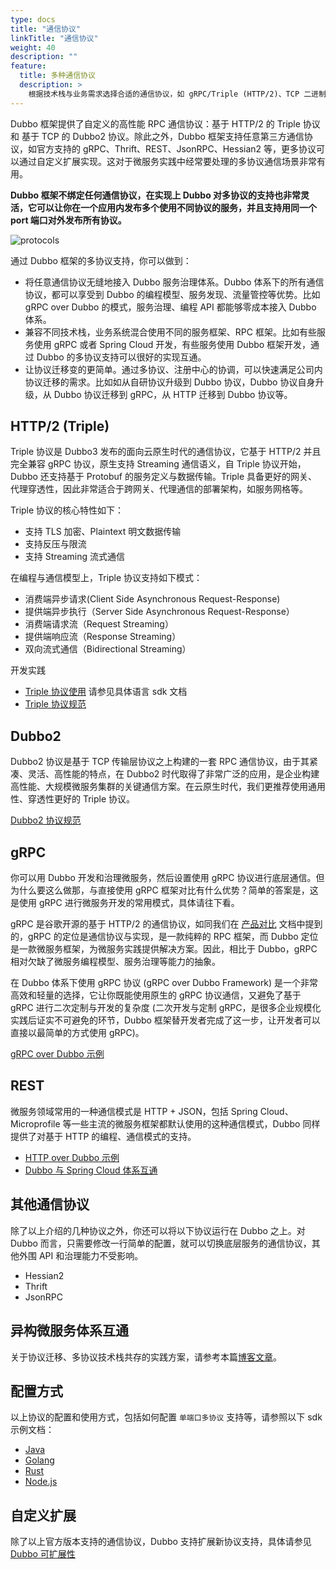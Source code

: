 ```yaml
---
type: docs
title: "通信协议"
linkTitle: "通信协议"
weight: 40
description: ""
feature:
  title: 多种通信协议
  description: >
    根据技术栈与业务需求选择合适的通信协议，如 gRPC/Triple (HTTP/2)、TCP 二进制、HTTP+JSON 等，切换协议只需要修改一行配置，同时支持单个端口上的多协议发布
---
```


Dubbo 框架提供了自定义的高性能 RPC 通信协议：基于 HTTP/2 的 Triple 协议 和 基于 TCP 的 Dubbo2 协议。除此之外，Dubbo 框架支持任意第三方通信协议，如官方支持的 gRPC、Thrift、REST、JsonRPC、Hessian2 等，更多协议可以通过自定义扩展实现。这对于微服务实践中经常要处理的多协议通信场景非常有用。

**Dubbo 框架不绑定任何通信协议，在实现上 Dubbo 对多协议的支持也非常灵活，它可以让你在一个应用内发布多个使用不同协议的服务，并且支持用同一个 port 端口对外发布所有协议。**

![protocols](/imgs/v3/feature/protocols/protocols1.png)

通过 Dubbo 框架的多协议支持，你可以做到：
* 将任意通信协议无缝地接入 Dubbo 服务治理体系。Dubbo 体系下的所有通信协议，都可以享受到 Dubbo 的编程模型、服务发现、流量管控等优势。比如 gRPC over Dubbo 的模式，服务治理、编程 API 都能够零成本接入 Dubbo 体系。
* 兼容不同技术栈，业务系统混合使用不同的服务框架、RPC 框架。比如有些服务使用 gRPC 或者 Spring Cloud 开发，有些服务使用 Dubbo 框架开发，通过 Dubbo 的多协议支持可以很好的实现互通。
* 让协议迁移变的更简单。通过多协议、注册中心的协调，可以快速满足公司内协议迁移的需求。比如如从自研协议升级到 Dubbo 协议，Dubbo 协议自身升级，从 Dubbo 协议迁移到 gRPC，从 HTTP 迁移到 Dubbo 协议等。

## HTTP/2 (Triple)
Triple 协议是 Dubbo3 发布的面向云原生时代的通信协议，它基于 HTTP/2 并且完全兼容 gRPC 协议，原生支持 Streaming 通信语义，自 Triple 协议开始，Dubbo 还支持基于 Protobuf 的服务定义与数据传输。Triple 具备更好的网关、代理穿透性，因此非常适合于跨网关、代理通信的部署架构，如服务网格等。

Triple 协议的核心特性如下：
* 支持 TLS 加密、Plaintext 明文数据传输
* 支持反压与限流
* 支持 Streaming 流式通信

在编程与通信模型上，Triple 协议支持如下模式：
* 消费端异步请求(Client Side Asynchronous Request-Response)
* 提供端异步执行（Server Side Asynchronous Request-Response）
* 消费端请求流（Request Streaming）
* 提供端响应流（Response Streaming）
* 双向流式通信（Bidirectional Streaming）

开发实践
* [Triple 协议使用](/) 请参见具体语言 sdk 文档
* [Triple 协议规范](/)

## Dubbo2
Dubbo2 协议是基于 TCP 传输层协议之上构建的一套 RPC 通信协议，由于其紧凑、灵活、高性能的特点，在 Dubbo2 时代取得了非常广泛的应用，是企业构建高性能、大规模微服务集群的关键通信方案。在云原生时代，我们更推荐使用通用性、穿透性更好的 Triple 协议。

[Dubbo2 协议规范](/)

## gRPC
你可以用 Dubbo 开发和治理微服务，然后设置使用 gRPC 协议进行底层通信。但为什么要这么做那，与直接使用 gRPC 框架对比有什么优势？简单的答案是，这是使用 gRPC 进行微服务开发的常用模式，具体请往下看。

gRPC 是谷歌开源的基于 HTTP/2 的通信协议，如同我们在 [产品对比](../../what/xyz-difference) 文档中提到的，gRPC 的定位是通信协议与实现，是一款纯粹的 RPC 框架，而 Dubbo 定位是一款微服务框架，为微服务实践提供解决方案。因此，相比于 Dubbo，gRPC 相对欠缺了微服务编程模型、服务治理等能力的抽象。

在 Dubbo 体系下使用 gRPC 协议 (gRPC over Dubbo Framework) 是一个非常高效和轻量的选择，它让你既能使用原生的 gRPC 协议通信，又避免了基于 gRPC 进行二次定制与开发的复杂度 (二次开发与定制 gRPC，是很多企业规模化实践后证实不可避免的环节，Dubbo 框架替开发者完成了这一步，让开发者可以直接以最简单的方式使用 gRPC)。

[gRPC over Dubbo 示例](/)

## REST
微服务领域常用的一种通信模式是 HTTP + JSON，包括 Spring Cloud、Microprofile 等一些主流的微服务框架都默认使用的这种通信模式，Dubbo 同样提供了对基于 HTTP 的编程、通信模式的支持。

* [HTTP over Dubbo 示例](/)
* [Dubbo 与 Spring Cloud 体系互通](/)

## 其他通信协议
除了以上介绍的几种协议之外，你还可以将以下协议运行在 Dubbo 之上。对 Dubbo 而言，只需要修改一行简单的配置，就可以切换底层服务的通信协议，其他外围 API 和治理能力不受影响。
* Hessian2
* Thrift
* JsonRPC

## 异构微服务体系互通
关于协议迁移、多协议技术栈共存的实践方案，请参考本篇[博客文章](../../../blog/java/demos/multiple-protocols-registries.md)。

## 配置方式
以上协议的配置和使用方式，包括如何配置 `单端口多协议` 支持等，请参照以下 sdk 示例文档：

* [Java](/)
* [Golang](/)
* [Rust](/)
* [Node.js](/)

## 自定义扩展
除了以上官方版本支持的通信协议，Dubbo 支持扩展新协议支持，具体请参见 [Dubbo 可扩展性](../extensibility)
